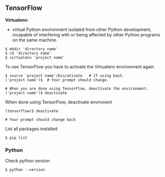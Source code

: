 ## TensorFlow  

**Virtualenv:**  
+ virtual Python environment isolated from other Python development, incapable of interfering with or being affected by other Python programs on the same machine.

```   
$ mkdir 'directory name'
$ cd 'directory name' 
$ virtualenv 'project name' 
```   

To use TensorFlow you have to activate the Virtualenv environment again  

```
$ source 'project name'/bin/ativate   # If using bash.
('project name')$  # Your prompt should change. 

# When you are done using TensorFlow, deactivate the environment.
('project name')$ deactivate
```

When done using TensorFlow, deactivate environent  

```
(tensorflow)$ deactivate  

# Your prompt should change back
```

List all packages installed   
```
$ pip list 
```

### Python 

Check python version  
```
$ python --version
```
